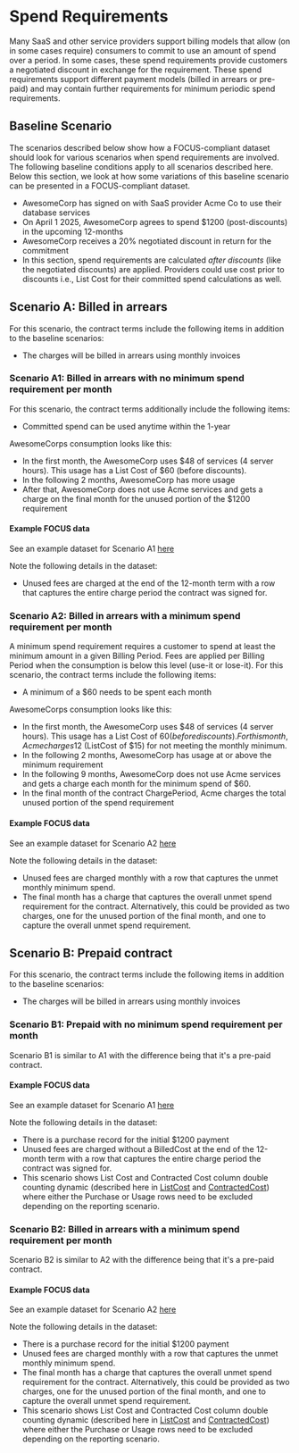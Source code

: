 # Spend Requirements

Many SaaS and other service providers support billing models that allow (on in some cases require) consumers to commit to use an amount of spend over a period. In some cases, these spend requirements provide customers a negotiated discount in exchange for the requirement. These spend requirements support different payment models (billed in arrears or pre-paid) and may contain further requirements for minimum periodic spend requirements.

## Baseline Scenario

The scenarios described below show how a FOCUS-compliant dataset should look for various scenarios when spend requirements are involved. The following baseline conditions apply to all scenarios described here. Below this section, we look at how some variations of this baseline scenario can be presented in a FOCUS-compliant dataset.

* AwesomeCorp has signed on with SaaS provider Acme Co to use their database services
* On April 1 2025, AwesomeCorp agrees to spend $1200 (post-discounts) in the upcoming 12-months
* AwesomeCorp receives a 20% negotiated discount in return for the commitment
* In this section, spend requirements are calculated *after discounts* (like the negotiated discounts) are applied. Providers could use cost prior to discounts i.e., List Cost for their committed spend calculations as well.

## Scenario A: Billed in arrears

For this scenario, the contract terms include the following items in addition to the baseline scenarios:

* The charges will be billed in arrears using monthly invoices

### Scenario A1: Billed in arrears with no minimum spend requirement per month

For this scenario, the contract terms additionally include the following items:

* Committed spend can be used anytime within the 1-year

AwesomeCorps consumption looks like this:

* In the first month, the AwesomeCorp uses $48 of services (4 server hours). This usage has a List Cost of $60 (before discounts).
* In the following 2 months, AwesomeCorp has more usage
* After that, AwesomeCorp does not use Acme services and gets a charge on the final month for the unused portion of the $1200 requirement

#### Example FOCUS data

See an example dataset for Scenario A1 [here](https://docs.google.com/spreadsheets/d/1H69HmngVv-mKpFR-sveY-fSAdR49syqQd7AKOPPQ64A/edit?gid=1740845023#gid=1740845023&range=A15)

Note the following details in the dataset:

* Unused fees are charged at the end of the 12-month term with a row that captures the entire charge period the contract was signed for.

### Scenario A2: Billed in arrears with a minimum spend requirement per month

A minimum spend requirement requires a customer to spend at least the minimum amount in a given Billing Period. Fees are applied per Billing Period when the consumption is below this level (use-it or lose-it). For this scenario, the contract terms include the following items:

* A minimum of a $60 needs to be spent each month

AwesomeCorps consumption looks like this:

* In the first month, the AwesomeCorp uses $48 of services (4 server hours). This usage has a List Cost of $60 (before discounts). For this month, Acme charges 12$ (ListCost of $15) for not meeting the monthly minimum.
* In the following 2 months, AwesomeCorp has usage at or above the minimum requirement
* In the following 9 months, AwesomeCorp does not use Acme services and gets a charge each month for the minimum spend of $60.
* In the final month of the contract ChargePeriod, Acme charges the total unused portion of the spend requirement

#### Example FOCUS data

See an example dataset for Scenario A2 [here](https://docs.google.com/spreadsheets/d/1H69HmngVv-mKpFR-sveY-fSAdR49syqQd7AKOPPQ64A/edit?gid=1740845023#gid=1740845023&range=A25)

Note the following details in the dataset:

* Unused fees are charged monthly with a row that captures the unmet monthly minimum spend.
* The final month has a charge that captures the overall unmet spend requirement for the contract. Alternatively, this could be provided as two charges, one for the unused portion of the final month, and one to capture the overall unmet spend requirement.

## Scenario B: Prepaid contract

For this scenario, the contract terms include the following items in addition to the baseline scenarios:

* The charges will be billed in arrears using monthly invoices

### Scenario B1: Prepaid with no minimum spend requirement per month

Scenario B1 is similar to A1 with the difference being that it's a pre-paid contract.

#### Example FOCUS data

See an example dataset for Scenario A1 [here](https://docs.google.com/spreadsheets/d/1H69HmngVv-mKpFR-sveY-fSAdR49syqQd7AKOPPQ64A/edit?gid=1740845023#gid=1740845023&range=A46)

Note the following details in the dataset:

* There is a purchase record for the initial $1200 payment
* Unused fees are charged without a BilledCost at the end of the 12-month term with a row that captures the entire charge period the contract was signed for.
* This scenario shows List Cost and Contracted Cost column double counting dynamic (described here in [ListCost](#ListCost) and [ContractedCost](#ContractedCost)) where either the Purchase or Usage rows need to be excluded depending on the reporting scenario.

### Scenario B2: Billed in arrears with a minimum spend requirement per month

Scenario B2 is similar to A2 with the difference being that it's a pre-paid contract.

#### Example FOCUS data

See an example dataset for Scenario A2 [here](https://docs.google.com/spreadsheets/d/1H69HmngVv-mKpFR-sveY-fSAdR49syqQd7AKOPPQ64A/edit?gid=1740845023#gid=1740845023&range=A58)

Note the following details in the dataset:

* There is a purchase record for the initial $1200 payment
* Unused fees are charged monthly with a row that captures the unmet monthly minimum spend.
* The final month has a charge that captures the overall unmet spend requirement for the contract. Alternatively, this could be provided as two charges, one for the unused portion of the final month, and one to capture the overall unmet spend requirement.
* This scenario shows List Cost and Contracted Cost column double counting dynamic (described here in [ListCost](#ListCost) and [ContractedCost](#ContractedCost)) where either the Purchase or Usage rows need to be excluded depending on the reporting scenario.
